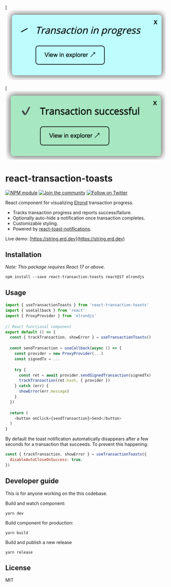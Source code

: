 [![scr1](./screenshot.png)

[![scr2](./screenshot2.png)

# react-transaction-toasts

[![NPM module](https://badge.fury.io/js/react-transaction-toasts.svg)](https://badge.fury.io/js/react-transaction-toasts)
[![Join the community](https://img.shields.io/badge/Chat%20on-Telegram-brightgreen.svg?color=0088cc)](https://t.me/erdDEV)
[![Follow on Twitter](https://img.shields.io/twitter/url/http/shields.io.svg?style=social&label=Follow&maxAge=2592000)](https://twitter.com/erd_dev)

React component for visualizing [Elrond](https://elrond.com) transaction progress.

* Tracks transaction progress and reports success/failure.
* Optionally auto-hide a notification once transaction completes.
* Customizable styling.
* Powered by [react-toast-notifications](https://github.com/jossmac/react-toast-notifications).

Live demo: [https://string.erd.dev](https://string.erd.dev)

## Installation

_Note: This package requires React 17 or above._

```shell
npm install --save react-transaction-toasts react@17 elrondjs
```

## Usage

```js
import { useTransactionToasts } from 'react-transaction-toasts'
import { useCallback } from 'react'
import { ProxyProvider } from 'elrondjs'

// React functional component
export default () => {
  const { trackTransaction, showError } = useTransactionToasts()

  const sendTransaction = useCallback(async () => {
    const provider = new ProxyProvider(...)
    const signedTx = ...

    try {
      const ret = await provider.sendSignedTransaction(signedTx)
      trackTransaction(ret.hash, { provider })
    } catch (err) {
      showError(err.message)
    }
  })

  return (
    <button onClick={sendTransaction}>Send</button>
  )
}
```

By default the toast notification automatically disappears after a few seconds for a 
transaction that succeeds. To prevent this happening:

```js
const { trackTransaction, showError } = useTransactionToasts({
  disableAutoCloseOnSuccess: true,
})
```

## Developer guide

This is for anyone working on the this codebase.

Build and watch component:

```shell
yarn dev
```

Build component for production:

```shell
yarn build
```

Build and publish a new release

```
yarn release
```

## License

MIT
